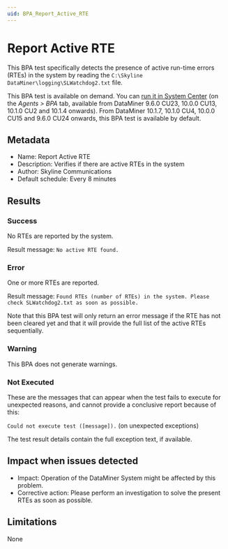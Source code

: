 ```yaml
---
uid: BPA_Report_Active_RTE
---
```


# Report Active RTE

This BPA test specifically detects the presence of active run-time errors (RTEs) in the system by reading the `C:\Skyline DataMiner\logging\SLWatchdog2.txt` file.

This BPA test is available on demand. You can [run it in System Center](xref:Running_BPA_tests) (on the *Agents > BPA* tab, available from DataMiner 9.6.0 CU23, 10.0.0 CU13, 10.1.0 CU2 and 10.1.4 onwards). From DataMiner 10.1.7, 10.1.0 CU4, 10.0.0 CU15 and 9.6.0 CU24 onwards, this BPA test is available by default.

## Metadata

- Name: Report Active RTE
- Description: Verifies if there are active RTEs in the system
- Author: Skyline Communications
- Default schedule: Every 8 minutes

## Results

### Success

No RTEs are reported by the system.

Result message: `No active RTE found.`

### Error

One or more RTEs are reported.

Result message: `Found RTEs (number of RTEs) in the system. Please check SLWatchdog2.txt as soon as possible.`

Note that this BPA test will only return an error message if the RTE has not been cleared yet and that it will provide the full list of the active RTEs sequentially.

### Warning

This BPA does not generate warnings.

### Not Executed

These are the messages that can appear when the test fails to execute for unexpected reasons, and cannot provide a conclusive report because of this:

`Could not execute test ([message]).` (on unexpected exceptions)

The test result details contain the full exception text, if available.

## Impact when issues detected

- Impact: Operation of the DataMiner System might be affected by this problem.
- Corrective action: Please perform an investigation to solve the present RTEs as soon as possible.

## Limitations

None
